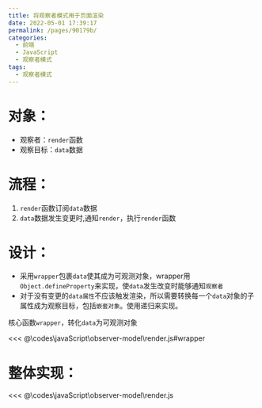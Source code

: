 ```yaml
---
title: 将观察者模式用于页面渲染
date: 2022-05-01 17:39:17
permalink: /pages/90179b/
categories:
  - 前端
  - JavaScript
  - 观察者模式
tags:
  - 观察者模式
---
```

# 对象：

-  观察者：`render`函数
-  观察目标：`data`数据

# 流程：
1.  `render`函数订阅`data`数据
2.  `data`数据发生变更时,通知`render`，执行`render`函数

# 设计：
-   采用`wrapper`包裹`data`使其成为可观测对象，wrapper用`Object.defineProperty`来实现，使`data`发生改变时能够通知`观察者`
-   对于没有变更的`data属性`不应该触发渲染，所以需要转换每一个`data`对象的子属性成为观察目标，包括`嵌套对象`。使用递归来实现。


核心函数`wrapper`，转化`data`为可观测对象

<<< @\codes\javaScript\observer-model\render.js#wrapper

# 整体实现：

<<< @\codes\javaScript\observer-model\render.js
